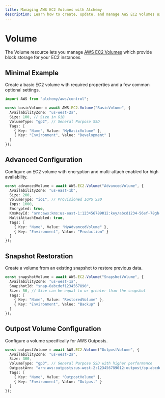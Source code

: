 ```yaml
---
title: Managing AWS EC2 Volumes with Alchemy
description: Learn how to create, update, and manage AWS EC2 Volumes using Alchemy Cloud Control.
---
```


# Volume

The Volume resource lets you manage [AWS EC2 Volumes](https://docs.aws.amazon.com/ec2/latest/userguide/) which provide block storage for your EC2 instances.

## Minimal Example

Create a basic EC2 volume with required properties and a few common optional settings.

```ts
import AWS from "alchemy/aws/control";

const basicVolume = await AWS.EC2.Volume("BasicVolume", {
  AvailabilityZone: "us-west-2a",
  Size: 100, // Size in GiB
  VolumeType: "gp2", // General Purpose SSD
  Tags: [
    { Key: "Name", Value: "MyBasicVolume" },
    { Key: "Environment", Value: "Development" }
  ]
});
```

## Advanced Configuration

Configure an EC2 volume with encryption and multi-attach enabled for high availability.

```ts
const advancedVolume = await AWS.EC2.Volume("AdvancedVolume", {
  AvailabilityZone: "us-east-1b",
  Size: 200,
  VolumeType: "io1", // Provisioned IOPS SSD
  Iops: 1000,
  Encrypted: true,
  KmsKeyId: "arn:aws:kms:us-east-1:123456789012:key/abcd1234-56ef-78gh-90ij-klmnopqrstuv",
  MultiAttachEnabled: true,
  Tags: [
    { Key: "Name", Value: "MyAdvancedVolume" },
    { Key: "Environment", Value: "Production" }
  ]
});
```

## Snapshot Restoration

Create a volume from an existing snapshot to restore previous data.

```ts
const snapshotVolume = await AWS.EC2.Volume("SnapshotVolume", {
  AvailabilityZone: "us-west-1a",
  SnapshotId: "snap-0abcdef1234567890",
  Size: 50, // Size can be equal to or greater than the snapshot
  Tags: [
    { Key: "Name", Value: "RestoredVolume" },
    { Key: "Environment", Value: "Backup" }
  ]
});
```

## Outpost Volume Configuration

Configure a volume specifically for AWS Outposts.

```ts
const outpostVolume = await AWS.EC2.Volume("OutpostVolume", {
  AvailabilityZone: "us-west-2a",
  Size: 300,
  VolumeType: "gp3", // General Purpose SSD with higher performance
  OutpostArn: "arn:aws:outposts:us-west-2:123456789012:outpost/op-abcdef1234567890",
  Tags: [
    { Key: "Name", Value: "OutpostVolume" },
    { Key: "Environment", Value: "Outpost" }
  ]
});
```